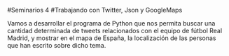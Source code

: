 #Seminarios 4
#Trabajando con Twitter, Json y GoogleMaps

Vamos a desarrollar el programa de Python que nos permita buscar una cantidad determinada de tweets
relacionados con el equipo de fútbol Real Madrid, y mostrar en el mapa de España, la localización de las personas que han
escrito sobre dicho tema.